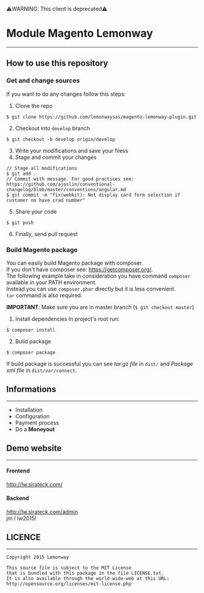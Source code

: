⚠️WARNING: This client is deprecated⚠️ 

# Module Magento Lemonway
---
## How to use this repository

### Get and change sources
If you want to do any changes follow this steps:

1. Clone the repo
 ```
 $ git clone https://github.com/lemonwaysas/magento-lemonway-plugin.git
 ```

2. Checkout into `develop` branch
 ```
 $ git checkout -b develop origin/develop
 ```
 
3. Write your modifications and save your filess
4. Stage and commit your changes
 ```
 // Stage all modifications
 $ git add .
 // Commit with message. For good practices see: https://github.com/ajoslin/conventional-changelog/blob/master/conventions/angular.md  
 $ git commit -m "fix(webkit): Not display card form selection if customer no have crad number"
 ```
 
5. Share your code
 ```
 $ git push
 ```

6. Finally, send pull request

### Build Magento package

You can easily build Magento package with composer.  
If you don't have composer see: https://getcomposer.org/.  
The following example take in consideration you have command `composer` available in your PATH environment.  
Instead you can use `composer.phar` directly but it is less convenient.  
`tar` command is also required.

**IMPORTANT**: Make sure you are in master branch (`$ git checkout master`)

1.  Install dependencies
 In project's root run:
 ```
 $ composer install
 ```

2.  Build package
 ```
 $ composer package
 ```

 If build package is successful you can see *tar.gz file* in `dist/`  and *Package xml file* in `dist/var/connect`.


## Informations
---
* Installation
* Configuration
* Payment process
* Do a **Moneyout**

## Demo website
---
#### Frontend
http://lw.sirateck.com/
#### Backend
http://lw.sirateck.com/admin  
jm / lw2015!


## LICENCE
---
```
Copyright 2015 Lemonway

This source file is subject to the MIT License
that is bundled with this package in the file LICENSE.txt.
It is also available through the world-wide-web at this URL:
http://opensource.org/licenses/mit-license.php
```
